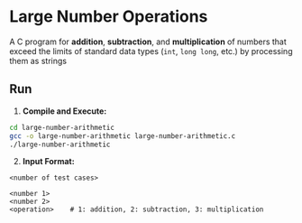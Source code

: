 # Large Number Operations

A C program for **addition**, **subtraction**, and **multiplication** of numbers that exceed the limits of standard data types (`int`, `long long`, etc.) by processing them as strings

## Run

1. **Compile and Execute:**

```bash
cd large-number-arithmetic
gcc -o large-number-arithmetic large-number-arithmetic.c
./large-number-arithmetic
```

2. **Input Format:**

```
<number of test cases>

<number 1>
<number 2>
<operation>    # 1: addition, 2: subtraction, 3: multiplication
```